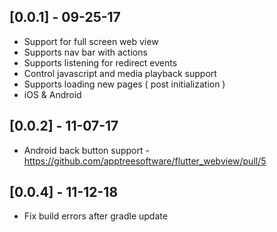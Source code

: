 ## [0.0.1] - 09-25-17

* Support for full screen web view
* Supports nav bar with actions
* Supports listening for redirect events
* Control javascript and media playback support
* Supports loading new pages ( post initialization )
* iOS & Android

## [0.0.2] - 11-07-17

* Android back button support - https://github.com/apptreesoftware/flutter_webview/pull/5

## [0.0.4] - 11-12-18

* Fix build errors after gradle update
